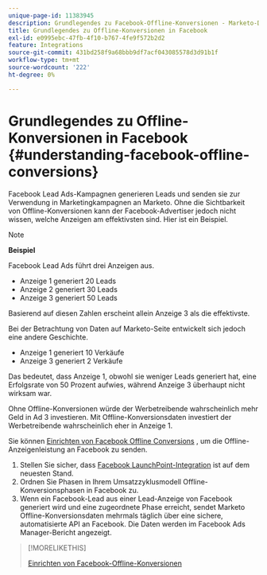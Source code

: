 ```yaml
---
unique-page-id: 11383945
description: Grundlegendes zu Facebook-Offline-Konversionen - Marketo-Dokumente - Produktdokumentation
title: Grundlegendes zu Offline-Konversionen in Facebook
exl-id: e0995ebc-47fb-4f10-b767-4fe9f572b2d2
feature: Integrations
source-git-commit: 431bd258f9a68bbb9df7acf043085578d3d91b1f
workflow-type: tm+mt
source-wordcount: '222'
ht-degree: 0%

---
```


# Grundlegendes zu Offline-Konversionen in Facebook {#understanding-facebook-offline-conversions}

Facebook Lead Ads-Kampagnen generieren Leads und senden sie zur Verwendung in Marketingkampagnen an Marketo. Ohne die Sichtbarkeit von Offline-Konversionen kann der Facebook-Advertiser jedoch nicht wissen, welche Anzeigen am effektivsten sind. Hier ist ein Beispiel.

>[!NOTE]
>
>**Beispiel**
>
>Facebook Lead Ads führt drei Anzeigen aus.
>
>* Anzeige 1 generiert 20 Leads
>* Anzeige 2 generiert 30 Leads
>* Anzeige 3 generiert 50 Leads
>
>Basierend auf diesen Zahlen erscheint allein Anzeige 3 als die effektivste.
>
>Bei der Betrachtung von Daten auf Marketo-Seite entwickelt sich jedoch eine andere Geschichte.
>
>* Anzeige 1 generiert 10 Verkäufe
>* Anzeige 3 generiert 2 Verkäufe
>
>Das bedeutet, dass Anzeige 1, obwohl sie weniger Leads generiert hat, eine Erfolgsrate von 50 Prozent aufwies, während Anzeige 3 überhaupt nicht wirksam war.
>
>Ohne Offline-Konversionen würde der Werbetreibende wahrscheinlich mehr Geld in Ad 3 investieren. Mit Offline-Konversionsdaten investiert der Werbetreibende wahrscheinlich eher in Anzeige 1.

Sie können [Einrichten von Facebook Offline Conversions](/help/marketo/product-docs/demand-generation/facebook/set-up-facebook-offline-conversions.md) , um die Offline-Anzeigenleistung an Facebook zu senden.

1. Stellen Sie sicher, dass [Facebook LaunchPoint-Integration](/help/marketo/product-docs/demand-generation/ad-network-integrations/add-facebook-custom-audiences-as-a-launchpoint-service.md) ist auf dem neuesten Stand.
1. Ordnen Sie Phasen in Ihrem Umsatzzyklusmodell Offline-Konversionsphasen in Facebook zu.
1. Wenn ein Facebook-Lead aus einer Lead-Anzeige von Facebook generiert wird und eine zugeordnete Phase erreicht, sendet Marketo Offline-Konversionsdaten mehrmals täglich über eine sichere, automatisierte API an Facebook. Die Daten werden im Facebook Ads Manager-Bericht angezeigt.

>[!MORELIKETHIS]
>
>[Einrichten von Facebook-Offline-Konversionen](/help/marketo/product-docs/demand-generation/facebook/set-up-facebook-offline-conversions.md)
